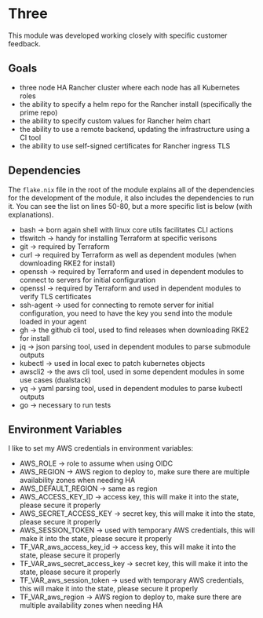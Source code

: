 # Three

This module was developed working closely with specific customer feedback.

## Goals

- three node HA Rancher cluster where each node has all Kubernetes roles
- the ability to specify a helm repo for the Rancher install (specifically the prime repo)
- the ability to specify custom values for Rancher helm chart
- the ability to use a remote backend, updating the infrastructure using a CI tool
- the ability to use self-signed certificates for Rancher ingress TLS

## Dependencies

The `flake.nix` file in the root of the module explains all of the dependencies for the development of the module, it also includes the dependencies to run it.
You can see the list on lines 50-80, but a more specific list is below (with explanations).

- bash -> born again shell with linux core utils facilitates CLI actions
- tfswitch -> handy for installing Terraform at specific verisons
- git -> required by Terraform
- curl -> required by Terraform as well as dependent modules (when downloading RKE2 for install)
- openssh -> required by Terraform and used in dependent modules to connect to servers for initial configuration
- openssl -> required by Terraform and used in dependent modules to verify TLS certificates
- ssh-agent -> used for connecting to remote server for initial configuration, you need to have the key you send into the module loaded in your agent
- gh -> the github cli tool, used to find releases when downloading RKE2 for install
- jq -> json parsing tool, used in dependent modules to parse submodule outputs
- kubectl -> used in local exec to patch kubernetes objects
- awscli2 -> the aws cli tool, used in some dependent modules in some use cases (dualstack)
- yq -> yaml parsing tool, used in dependent modules to parse kubectl outputs
- go -> necessary to run tests

## Environment Variables

I like to set my AWS credentials in environment variables:

- AWS_ROLE -> role to assume when using OIDC
- AWS_REGION -> AWS region to deploy to, make sure there are multiple availability zones when needing HA
- AWS_DEFAULT_REGION -> same as region
- AWS_ACCESS_KEY_ID -> access key, this will make it into the state, please secure it properly
- AWS_SECRET_ACCESS_KEY -> secret key, this will make it into the state, please secure it properly
- AWS_SESSION_TOKEN -> used with temporary AWS credentials, this will make it into the state, please secure it properly
- TF_VAR_aws_access_key_id -> access key, this will make it into the state, please secure it properly
- TF_VAR_aws_secret_access_key -> secret key, this will make it into the state, please secure it properly
- TF_VAR_aws_session_token -> used with temporary AWS credentials, this will make it into the state, please secure it properly
- TF_VAR_aws_region -> AWS region to deploy to, make sure there are multiple availability zones when needing HA

